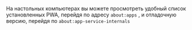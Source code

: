 На настольных компьютерах вы можете просмотреть удобный список установленных PWA, перейдя по адресу `about:apps` , и отладочную версию, перейдя по `about:app-service-internals`